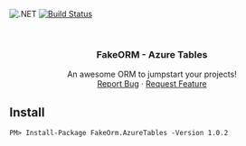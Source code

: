 ![.NET](https://github.com/matheusvelloso/fakeorm/workflows/.NET/badge.svg) [![Build Status](https://unboxitrepositorios.visualstudio.com/FakeORM/_apis/build/status/matheusvelloso.fakeorm?branchName=master)](https://unboxitrepositorios.visualstudio.com/FakeORM/_build/latest?definitionId=5&branchName=master)



<!-- PROJECT LOGO -->
<br />
<p align="center">
  <!--<a href="https://github.com/othneildrew/Best-README-Template">
    <img src="images/logo.png" alt="Logo" width="80" height="80">
  </a>-->

  <h3 align="center">FakeORM - Azure Tables</h3>

  <p align="center">
    An awesome ORM to jumpstart your projects!
    <br />
    <a href="https://github.com/matheusvelloso/fakeorm/issues">Report Bug</a>
    ·
    <a href="https://github.com/matheusvelloso/fakeorm/issues">Request Feature</a>
  </p>
</p>

## Install

	PM> Install-Package FakeOrm.AzureTables -Version 1.0.2
